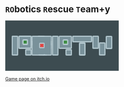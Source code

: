 # `RO`botics `R`escue `T`eam+y
<p>
  <img src="logo.png">
</p>

[Game page on itch.io](http://itch.io/jam/libgdxjam/rate/51164)
